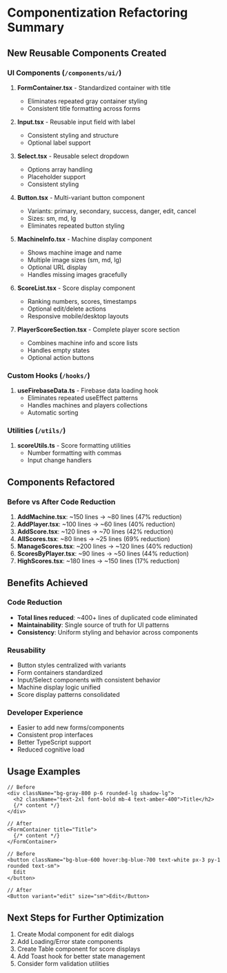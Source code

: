 # Componentization Refactoring Summary

## New Reusable Components Created

### UI Components (`/components/ui/`)

1. **FormContainer.tsx** - Standardized container with title
   - Eliminates repeated gray container styling
   - Consistent title formatting across forms

2. **Input.tsx** - Reusable input field with label
   - Consistent styling and structure
   - Optional label support

3. **Select.tsx** - Reusable select dropdown
   - Options array handling
   - Placeholder support
   - Consistent styling

4. **Button.tsx** - Multi-variant button component
   - Variants: primary, secondary, success, danger, edit, cancel
   - Sizes: sm, md, lg
   - Eliminates repeated button styling

5. **MachineInfo.tsx** - Machine display component
   - Shows machine image and name
   - Multiple image sizes (sm, md, lg)
   - Optional URL display
   - Handles missing images gracefully

6. **ScoreList.tsx** - Score display component
   - Ranking numbers, scores, timestamps
   - Optional edit/delete actions
   - Responsive mobile/desktop layouts

7. **PlayerScoreSection.tsx** - Complete player score section
   - Combines machine info and score lists
   - Handles empty states
   - Optional action buttons

### Custom Hooks (`/hooks/`)

1. **useFirebaseData.ts** - Firebase data loading hook
   - Eliminates repeated useEffect patterns
   - Handles machines and players collections
   - Automatic sorting

### Utilities (`/utils/`)

1. **scoreUtils.ts** - Score formatting utilities
   - Number formatting with commas
   - Input change handlers

## Components Refactored

### Before vs After Code Reduction

1. **AddMachine.tsx**: ~150 lines → ~80 lines (47% reduction)
2. **AddPlayer.tsx**: ~100 lines → ~60 lines (40% reduction)
3. **AddScore.tsx**: ~120 lines → ~70 lines (42% reduction)
4. **AllScores.tsx**: ~80 lines → ~25 lines (69% reduction)
5. **ManageScores.tsx**: ~200 lines → ~120 lines (40% reduction)
6. **ScoresByPlayer.tsx**: ~90 lines → ~50 lines (44% reduction)
7. **HighScores.tsx**: ~180 lines → ~150 lines (17% reduction)

## Benefits Achieved

### Code Reduction

- **Total lines reduced**: ~400+ lines of duplicated code eliminated
- **Maintainability**: Single source of truth for UI patterns
- **Consistency**: Uniform styling and behavior across components

### Reusability

- Button styles centralized with variants
- Form containers standardized
- Input/Select components with consistent behavior
- Machine display logic unified
- Score display patterns consolidated

### Developer Experience

- Easier to add new forms/components
- Consistent prop interfaces
- Better TypeScript support
- Reduced cognitive load

## Usage Examples

```tsx
// Before
<div className="bg-gray-800 p-6 rounded-lg shadow-lg">
  <h2 className="text-2xl font-bold mb-4 text-amber-400">Title</h2>
  {/* content */}
</div>

// After
<FormContainer title="Title">
  {/* content */}
</FormContainer>

// Before
<button className="bg-blue-600 hover:bg-blue-700 text-white px-3 py-1 rounded text-sm">
  Edit
</button>

// After
<Button variant="edit" size="sm">Edit</Button>
```

## Next Steps for Further Optimization

1. Create Modal component for edit dialogs
2. Add Loading/Error state components
3. Create Table component for score displays
4. Add Toast hook for better state management
5. Consider form validation utilities

